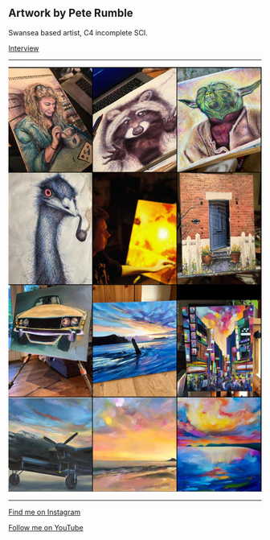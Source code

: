 ## Artwork by Pete Rumble
Swansea based artist, C4 incomplete SCI.

[Interview](https://www.youtube.com/watch?v=sYPz9S7p2Fs)

---

![My work](/images/insta_wall.png "My work")

---

[Find me on Instagram](https://www.instagram.com/pedropaints/)

[Follow me on YouTube](https://www.youtube.com/@peterumbleart)
